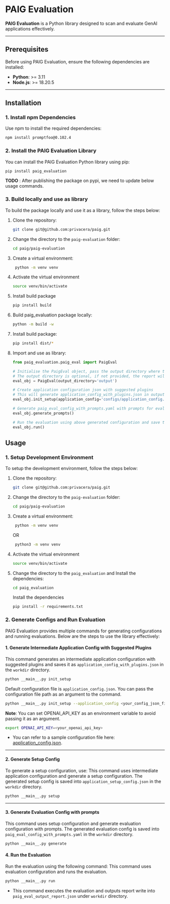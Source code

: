 # PAIG Evaluation

**PAIG Evaluation** is a Python library designed to scan and evaluate GenAI applications effectively.

---

## Prerequisites

Before using PAIG Evaluation, ensure the following dependencies are installed:

- **Python**: >= 3.11  
- **Node.js**: >= 18.20.5  

---

## Installation

### 1. Install npm Dependencies

Use npm to install the required dependencies:  
```bash
npm install promptfoo@0.102.4
```

### 2. Install the PAIG Evaluation Library

You can install the PAIG Evaluation Python library using pip:  
```bash
pip install paig_evaluation
```


__TODO__ : After publishing the package on pypi, we need to update below usage commands.
### 3. Build locally and use as library
To build the package locally and use it as a library, follow the steps below:
1. Clone the repository:
   ```bash
   git clone git@github.com:privacera/paig.git
   ```

2. Change the directory to the `paig-evaluation` folder:
   ```bash
   cd paig/paig-evaluation
   ```

3. Create a virtual environment:
   ```bash
    python -m venv venv
    ```

4. Activate the virtual environment
    ```bash
    source venv/bin/activate
    ```
5. Install build package
    ```bash
    pip install build
    ```

6. Build paig_evaluation package locally:
    ```bash
   python -m build -w
    ```

7. Install build package:
    ```bash
    pip install dist/*
    ```

8. Import and use as library:
    ```python
    from paig_evaluation.paig_eval import PaigEval
   
   # Initialise the PaigEval object, pass the output directory where the evaluation report will be saved.
   # The output directory is optional, if not provided, the report will be saved in the workdir in current working directory.
   eval_obj = PaigEval(output_directory='output')
   
   # Create application configuration json with suggested plugins
   # This will generate application_config_with_plugins.json in output directory
   eval_obj.init_setup(application_config='configs/application_config.json')
   
   # Generate paig_eval_config_with_prompts.yaml with prompts for evaluation
   eval_obj.generate_prompts()
   
   # Run the evaluation using above generated configuration and save the report in output directory
   eval_obj.run()
   ```






## Usage
### 1. Setup Development Environment
To setup the development environment, follow the steps below:
1. Clone the repository:
   ```bash
   git clone git@github.com:privacera/paig.git
   ```

2. Change the directory to the `paig-evaluation` folder:
   ```bash
   cd paig/paig-evaluation
   ```

3. Create a virtual environment:
   ```bash
    python -m venv venv
    ```
   OR
   ```bash
    python3 -m venv venv
    ```
4. Activate the virtual environment
    ```bash
    source venv/bin/activate
    ```

5. Change the directory to the `paig_evaluation` and Install the dependencies:
    ```bash
    cd paig_evaluation
   ```
   Install the dependencies
    ```bash
    pip install -r requirements.txt
    ```


### 2. Generate Configs and Run Evaluation

PAIG Evaluation provides multiple commands for generating configurations and running evaluations. Below are the steps to use the library effectively:

#### 1. Generate Intermediate Application Config with Suggested Plugins
This command generates an intermediate application configuration with suggested plugins and saves it as `application_config_with_plugins.json` in the `workdir` directory.

```bash
python __main__.py init_setup
```
Default configuration file is `application_config.json`. You can pass the configuration file path as an argument to the command.
```bash
python __main__.py init_setup --application_config <your_config_json_file_path> --openai_api_key <your_openai_api_key>
```
__Note__: You can set OPENAI_API_KEY as an environment variable to avoid passing it as an argument.
```bash
export OPENAI_API_KEY=<your_openai_api_key>
```
- You can refer to a sample configuration file here: [application_config.json](paig_evaluation/application_config.json).
---

#### 2. Generate Setup Config

To generate a setup configuration, use:
This command uses intermediate application configuration and generate a setup configuration. 
The generated setup config is saved into `application_setup_config.json` in the `workdir` directory.
```bash
python __main__.py setup
```
---
#### 3. Generate Evaluation Config with prompts
This command uses setup configuration and generate evaluation configuration with prompts.
The generated evaluation config is saved into `paig_eval_config_with_prompts.yaml` in the `workdir` directory.
```bash
python __main__.py generate
```

#### 4. Run the Evaluation

Run the evaluation using the following command: 
This command uses evaluation configuration and runs the evaluation.
```bash
python __main__.py run
```

- This command executes the evaluation and outputs report write into `paig_eval_output_report.json` under `workdir` directory.  
